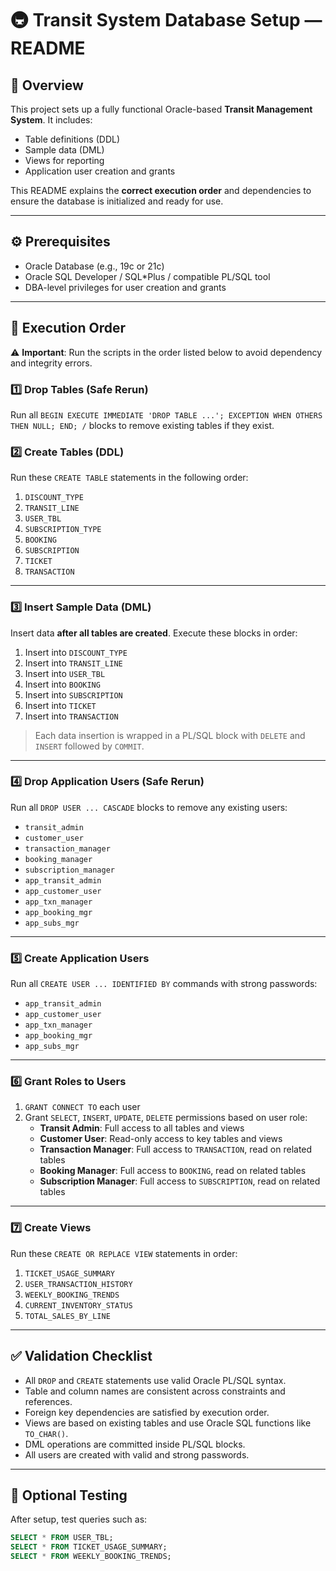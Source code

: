# 🚇 Transit System Database Setup — README

## 📌 Overview

This project sets up a fully functional Oracle-based **Transit Management System**. It includes:

- Table definitions (DDL)
- Sample data (DML)
- Views for reporting
- Application user creation and grants

This README explains the **correct execution order** and dependencies to ensure the database is initialized and ready for use.

---

## ⚙️ Prerequisites

- Oracle Database (e.g., 19c or 21c)
- Oracle SQL Developer / SQL*Plus / compatible PL/SQL tool
- DBA-level privileges for user creation and grants

---

## 📂 Execution Order

⚠️ **Important**: Run the scripts in the order listed below to avoid dependency and integrity errors.

### 1️⃣ Drop Tables (Safe Rerun)
Run all `BEGIN EXECUTE IMMEDIATE 'DROP TABLE ...'; EXCEPTION WHEN OTHERS THEN NULL; END; /` blocks to remove existing tables if they exist.

### 2️⃣ Create Tables (DDL)

Run these `CREATE TABLE` statements in the following order:

1. `DISCOUNT_TYPE`
2. `TRANSIT_LINE`
3. `USER_TBL`
4. `SUBSCRIPTION_TYPE`
5. `BOOKING`
6. `SUBSCRIPTION`
7. `TICKET`
8. `TRANSACTION`

---

### 3️⃣ Insert Sample Data (DML)

Insert data **after all tables are created**. Execute these blocks in order:

1. Insert into `DISCOUNT_TYPE`
2. Insert into `TRANSIT_LINE`
3. Insert into `USER_TBL`
4. Insert into `BOOKING`
5. Insert into `SUBSCRIPTION`
6. Insert into `TICKET`
7. Insert into `TRANSACTION`

> Each data insertion is wrapped in a PL/SQL block with `DELETE` and `INSERT` followed by `COMMIT`.

---

### 4️⃣ Drop Application Users (Safe Rerun)

Run all `DROP USER ... CASCADE` blocks to remove any existing users:
- `transit_admin`
- `customer_user`
- `transaction_manager`
- `booking_manager`
- `subscription_manager`
- `app_transit_admin`
- `app_customer_user`
- `app_txn_manager`
- `app_booking_mgr`
- `app_subs_mgr`

---

### 5️⃣ Create Application Users

Run all `CREATE USER ... IDENTIFIED BY` commands with strong passwords:
- `app_transit_admin`
- `app_customer_user`
- `app_txn_manager`
- `app_booking_mgr`
- `app_subs_mgr`

---

### 6️⃣ Grant Roles to Users

1. `GRANT CONNECT TO` each user
2. Grant `SELECT`, `INSERT`, `UPDATE`, `DELETE` permissions based on user role:
   - **Transit Admin**: Full access to all tables and views
   - **Customer User**: Read-only access to key tables and views
   - **Transaction Manager**: Full access to `TRANSACTION`, read on related tables
   - **Booking Manager**: Full access to `BOOKING`, read on related tables
   - **Subscription Manager**: Full access to `SUBSCRIPTION`, read on related tables

---

### 7️⃣ Create Views

Run these `CREATE OR REPLACE VIEW` statements in order:

1. `TICKET_USAGE_SUMMARY`
2. `USER_TRANSACTION_HISTORY`
3. `WEEKLY_BOOKING_TRENDS`
4. `CURRENT_INVENTORY_STATUS`
5. `TOTAL_SALES_BY_LINE`

---

## ✅ Validation Checklist

- All `DROP` and `CREATE` statements use valid Oracle PL/SQL syntax.
- Table and column names are consistent across constraints and references.
- Foreign key dependencies are satisfied by execution order.
- Views are based on existing tables and use Oracle SQL functions like `TO_CHAR()`.
- DML operations are committed inside PL/SQL blocks.
- All users are created with valid and strong passwords.

---

## 🧪 Optional Testing

After setup, test queries such as:
```sql
SELECT * FROM USER_TBL;
SELECT * FROM TICKET_USAGE_SUMMARY;
SELECT * FROM WEEKLY_BOOKING_TRENDS;
